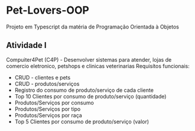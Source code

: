 # Pet-Lovers-OOP
 Projeto em Typescript da matéria de Programação Orientada à Objetos

## Atividade I
Compuiter4Pet (C4P) - Desenvolver sistemas para atender, lojas de comercio eletronico, petshops e clinicas veterinarias
Requisítos funcionais:

* CRUD - clientes e pets
* CRUD - produtos/serviços
* Registro do consumo de produto/serviço de cada cliente
* Top 10 Clientes por consumo de produto/serviço (quantidade)
* Produtos/Serviços por consumo
* Produtos/Serviços por tipo
* Produtos/Serviços por raça
* Top 5 Clientes por consumo de produto/serviço (valor)